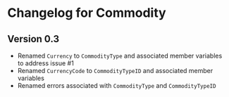 # Changelog for Commodity

## Version 0.3

+ Renamed `Currency` to `CommodityType` and associated member variables to address issue #1
+ Renamed `CurrencyCode` to `CommodityTypeID` and associated member variables
+ Renamed errors associated with `CommodityType` and `CommodityTypeID`
